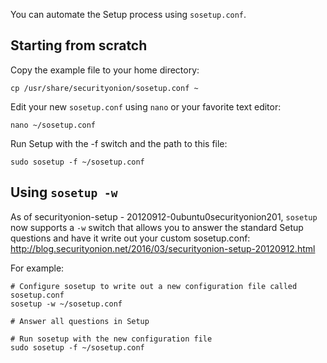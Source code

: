You can automate the Setup process using `sosetup.conf`.

## Starting from scratch

Copy the example file to your home directory:  
```
cp /usr/share/securityonion/sosetup.conf ~
```

Edit your new `sosetup.conf` using `nano` or your favorite text editor:  
```
nano ~/sosetup.conf
```

Run Setup with the -f switch and the path to this file:  
```
sudo sosetup -f ~/sosetup.conf
```

## Using `sosetup -w`
As of securityonion-setup - 20120912-0ubuntu0securityonion201, `sosetup` now supports a `-w` switch that allows you to answer the standard Setup questions and have it write out your custom sosetup.conf:  
http://blog.securityonion.net/2016/03/securityonion-setup-20120912.html  

For example:
```
# Configure sosetup to write out a new configuration file called sosetup.conf
sosetup -w ~/sosetup.conf

# Answer all questions in Setup

# Run sosetup with the new configuration file
sudo sosetup -f ~/sosetup.conf
```